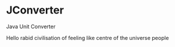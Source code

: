 # JConverter
Java Unit Converter

Hello rabid civilisation of feeling like centre of the universe people
